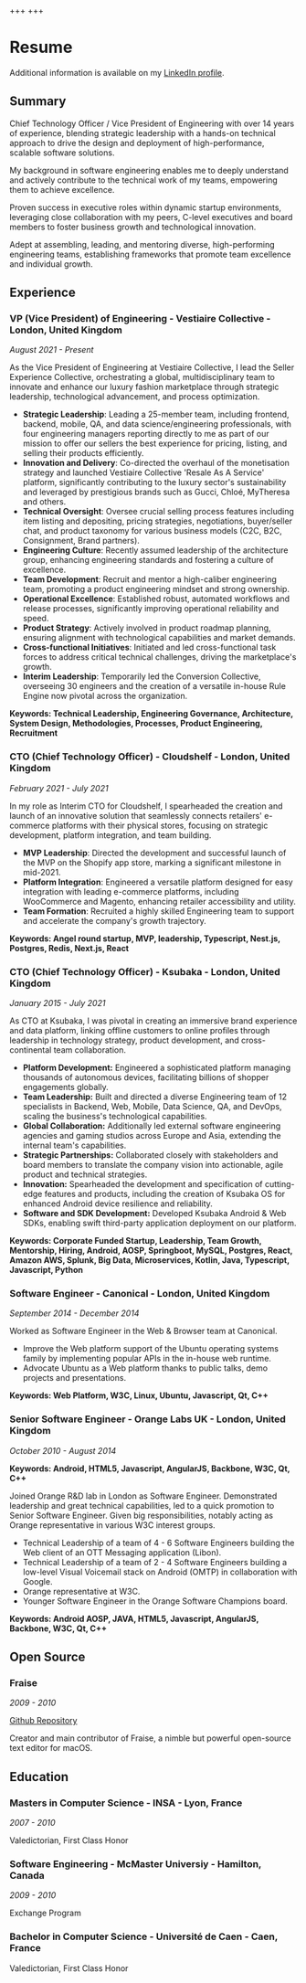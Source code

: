 +++
+++

# Resume

Additional information is available on my [LinkedIn profile](https://www.linkedin.com/in/jeanfrancoismoy).

## Summary

Chief Technology Officer / Vice President of Engineering with over 14 years of experience, blending strategic leadership with a hands-on technical approach to drive the design and deployment of high-performance, scalable software solutions.

My background in software engineering enables me to deeply understand and actively contribute to the technical work of my teams, empowering them to achieve excellence.

Proven success in executive roles within dynamic startup environments, leveraging close collaboration with my peers, C-level executives and board members to foster business growth and technological innovation.

Adept at assembling, leading, and mentoring diverse, high-performing engineering teams, establishing frameworks that promote team excellence and individual growth.

## Experience

### VP (Vice President) of Engineering - Vestiaire Collective - London, United Kingdom

*August 2021 - Present*

As the Vice President of Engineering at Vestiaire Collective, I lead the Seller Experience Collective, orchestrating a global, multidisciplinary team to innovate and enhance our luxury fashion marketplace through strategic leadership, technological advancement, and process optimization.

- **Strategic Leadership**: Leading a 25-member team, including frontend, backend, mobile, QA, and data science/engineering professionals, with four engineering managers reporting directly to me as part of our mission to offer our sellers the best experience for pricing, listing, and selling their products efficiently.
- **Innovation and Delivery**: Co-directed the overhaul of the monetisation strategy and launched Vestiaire Collective 'Resale As A Service' platform, significantly contributing to the luxury sector's sustainability and leveraged by prestigious brands such as Gucci, Chloé, MyTheresa and others.
- **Technical Oversight**: Oversee crucial selling process features including item listing and depositing, pricing strategies, negotiations, buyer/seller chat, and product taxonomy for various business models (C2C, B2C, Consignment, Brand partners).
- **Engineering Culture**: Recently assumed leadership of the architecture group, enhancing engineering standards and fostering a culture of excellence.
- **Team Development**: Recruit and mentor a high-caliber engineering team, promoting a product engineering mindset and strong ownership.
- **Operational Excellence**: Established robust, automated workflows and release processes, significantly improving operational reliability and speed.
- **Product Strategy**: Actively involved in product roadmap planning, ensuring alignment with technological capabilities and market demands.
- **Cross-functional Initiatives**: Initiated and led cross-functional task forces to address critical technical challenges, driving the marketplace's growth.
- **Interim Leadership**: Temporarily led the Conversion Collective, overseeing 30 engineers and the creation of a versatile in-house Rule Engine now pivotal across the organization.

**Keywords: Technical Leadership, Engineering Governance, Architecture, System Design, Methodologies, Processes, Product Engineering, Recruitment**

### CTO (Chief Technology Officer) - Cloudshelf - London, United Kingdom

*February 2021 - July 2021*

In my role as Interim CTO for Cloudshelf, I spearheaded the creation and launch of an innovative solution that seamlessly connects retailers' e-commerce platforms with their physical stores, focusing on strategic development, platform integration, and team building.

- **MVP Leadership**: Directed the development and successful launch of the MVP on the Shopify app store, marking a significant milestone in mid-2021.
- **Platform Integration**: Engineered a versatile platform designed for easy integration with leading e-commerce platforms, including WooCommerce and Magento, enhancing retailer accessibility and utility.
- **Team Formation**: Recruited a highly skilled Engineering team to support and accelerate the company's growth trajectory.

**Keywords: Angel round startup, MVP, leadership, Typescript, Nest.js, Postgres, Redis, Next.js, React**

### CTO (Chief Technology Officer) - Ksubaka - London, United Kingdom

*January 2015 - July 2021*

As CTO at Ksubaka, I was pivotal in creating an immersive brand experience and data platform, linking offline customers to online profiles through leadership in technology strategy, product development, and cross-continental team collaboration.

- **Platform Development:** Engineered a sophisticated platform managing thousands of autonomous devices, facilitating billions of shopper engagements globally.
- **Team Leadership:** Built and directed a diverse Engineering team of 12 specialists in Backend, Web, Mobile, Data Science, QA, and DevOps, scaling the business's technological capabilities.
- **Global Collaboration:** Additionally led external software engineering agencies and gaming studios across Europe and Asia, extending the internal team's capabilities.
- **Strategic Partnerships:** Collaborated closely with stakeholders and board members to translate the company vision into actionable, agile product and technical strategies.
- **Innovation:** Spearheaded the development and specification of cutting-edge features and products, including the creation of Ksubaka OS for enhanced Android device resilience and reliability.
- **Software and SDK Development:** Developed Ksubaka Android & Web SDKs, enabling swift third-party application deployment on our platform.

**Keywords: Corporate Funded Startup, Leadership, Team Growth, Mentorship, Hiring, Android, AOSP, Springboot, MySQL, Postgres, React, Amazon AWS, Splunk, Big Data, Microservices, Kotlin, Java, Typescript, Javascript, Python**

### Software Engineer - Canonical - London, United Kingdom

*September 2014 - December 2014*

Worked as Software Engineer in the Web & Browser team at Canonical.

- Improve the Web platform support of the Ubuntu operating systems family by implementing popular APIs in the in-house web runtime.
- Advocate Ubuntu as a Web platform thanks to public talks, demo projects and presentations.

**Keywords: Web Platform, W3C, Linux, Ubuntu, Javascript, Qt, C++**

### Senior Software Engineer - Orange Labs UK - London, United Kingdom

*October 2010 - August 2014*

**Keywords: Android, HTML5, Javascript, AngularJS, Backbone, W3C, Qt, C++**

Joined Orange R&D lab in London as Software Engineer. Demonstrated leadership and great technical capabilities, led to a quick promotion to Senior Software Engineer. Given big responsibilities, notably acting as Orange representative in various W3C interest groups.

- Technical Leadership of a team of 4 - 6 Software Engineers building the Web client of an OTT Messaging application (Libon).
- Technical Leadership of a team of 2 - 4 Software Engineers building a low-level Visual Voicemail stack on Android (OMTP) in collaboration with Google.
- Orange representative at W3C.
- Younger Software Engineer in the Orange Software Champions board.

**Keywords: Android AOSP, JAVA, HTML5, Javascript, AngularJS, Backbone, W3C, Qt, C++**

## Open Source

### Fraise

*2009 - 2010*

[Github Repository](https://github.com/jfmoy/fraise)

Creator and main contributor of Fraise, a nimble but powerful open-source text editor for macOS.


## Education

### Masters in Computer Science - INSA - Lyon, France

*2007 - 2010*

Valedictorian, First Class Honor

### Software Engineering -  McMaster Universiy - Hamilton, Canada

*2009 - 2010*

Exchange Program

### Bachelor in Computer Science - Université de Caen - Caen, France

Valedictorian, First Class Honor